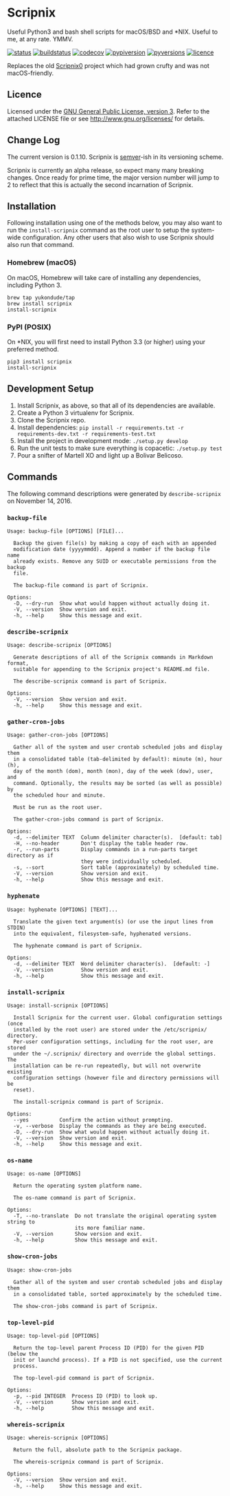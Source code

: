 # Scripnix
Useful Python3 and bash shell scripts for macOS/BSD and \*NIX. Useful to me, at any rate. YMMV.

[![status](https://img.shields.io/pypi/status/Scripnix.svg)](https://pypi.python.org/pypi/Scripnix/)
[![buildstatus](https://travis-ci.org/yukondude/Scripnix.svg?branch=master)](https://travis-ci.org/yukondude/Scripnix)
[![codecov](https://codecov.io/gh/yukondude/Scripnix/branch/master/graph/badge.svg)](https://codecov.io/gh/yukondude/Scripnix)
[![pypiversion](https://img.shields.io/pypi/v/Scripnix.svg)](https://pypi.python.org/pypi/Scripnix/)
[![pyversions](https://img.shields.io/pypi/pyversions/Scripnix.svg)](https://pypi.python.org/pypi/Scripnix/)
[![licence](https://img.shields.io/pypi/l/Scripnix.svg)](https://www.gnu.org/licenses/gpl-3.0.en.html)

Replaces the old [Scripnix0](https://github.com/yukondude/Scripnix0) project which had grown crufty and was not macOS-friendly.

## Licence

Licensed under the [GNU General Public License, version 3](https://www.gnu.org/licenses/gpl-3.0.en.html).
Refer to the attached LICENSE file or see <http://www.gnu.org/licenses/> for details.

## Change Log

The current version is 0.1.10.
Scripnix is [semver](http://semver.org/)-ish in its versioning scheme.

Scripnix is currently an alpha release, so expect many many breaking changes.
Once ready for prime time, the major version number will jump to 2 to reflect that this is actually the second incarnation of Scripnix.

## Installation

Following installation using one of the methods below, you may also want to run the `install-scripnix` command as the root user to setup the
system-wide configuration.
Any other users that also wish to use Scripnix should also run that command.

### Homebrew (macOS)

On macOS, Homebrew will take care of installing any dependencies, including Python 3.

    brew tap yukondude/tap
    brew install scripnix
    install-scripnix
    
### PyPI (POSIX)

On *NIX, you will first need to install Python 3.3 (or higher) using your preferred method.

    pip3 install scripnix
    install-scripnix
    
## Development Setup

 1. Install Scripnix, as above, so that all of its dependencies are available.
 1. Create a Python 3 virtualenv for Scripnix.
 1. Clone the Scripnix repo.
 1. Install dependencies: `pip install -r requirements.txt -r requirements-dev.txt -r requirements-test.txt`
 1. Install the project in development mode: `./setup.py develop`
 1. Run the unit tests to make sure everything is copacetic: `./setup.py test`
 1. Pour a snifter of Martell XO and light up a Bolivar Belicoso. 

## Commands

The following command descriptions were generated by `describe-scripnix` on November 14, 2016.

### `backup-file`
```
Usage: backup-file [OPTIONS] [FILE]...

  Backup the given file(s) by making a copy of each with an appended
  modification date (yyyymmdd). Append a number if the backup file name
  already exists. Remove any SUID or executable permissions from the backup
  file.

  The backup-file command is part of Scripnix.

Options:
  -D, --dry-run  Show what would happen without actually doing it.
  -V, --version  Show version and exit.
  -h, --help     Show this message and exit.
```

### `describe-scripnix`
```
Usage: describe-scripnix [OPTIONS]

  Generate descriptions of all of the Scripnix commands in Markdown format,
  suitable for appending to the Scripnix project's README.md file.

  The describe-scripnix command is part of Scripnix.

Options:
  -V, --version  Show version and exit.
  -h, --help     Show this message and exit.
```

### `gather-cron-jobs`
```
Usage: gather-cron-jobs [OPTIONS]

  Gather all of the system and user crontab scheduled jobs and display them
  in a consolidated table (tab-delimited by default): minute (m), hour (h),
  day of the month (dom), month (mon), day of the week (dow), user, and
  command. Optionally, the results may be sorted (as well as possible) by
  the scheduled hour and minute.

  Must be run as the root user.

  The gather-cron-jobs command is part of Scripnix.

Options:
  -d, --delimiter TEXT  Column delimiter character(s).  [default: tab]
  -H, --no-header       Don't display the table header row.
  -r, --run-parts       Display commands in a run-parts target directory as if
                        they were individually scheduled.
  -s, --sort            Sort table (approximately) by scheduled time.
  -V, --version         Show version and exit.
  -h, --help            Show this message and exit.
```

### `hyphenate`
```
Usage: hyphenate [OPTIONS] [TEXT]...

  Translate the given text argument(s) (or use the input lines from STDIN)
  into the equivalent, filesystem-safe, hyphenated versions.

  The hyphenate command is part of Scripnix.

Options:
  -d, --delimiter TEXT  Word delimiter character(s).  [default: -]
  -V, --version         Show version and exit.
  -h, --help            Show this message and exit.
```

### `install-scripnix`
```
Usage: install-scripnix [OPTIONS]

  Install Scripnix for the current user. Global configuration settings (once
  installed by the root user) are stored under the /etc/scripnix/ directory.
  Per-user configuration settings, including for the root user, are stored
  under the ~/.scripnix/ directory and override the global settings. The
  installation can be re-run repeatedly, but will not overwrite existing
  configuration settings (however file and directory permissions will be
  reset).

  The install-scripnix command is part of Scripnix.

Options:
  --yes          Confirm the action without prompting.
  -v, --verbose  Display the commands as they are being executed.
  -D, --dry-run  Show what would happen without actually doing it.
  -V, --version  Show version and exit.
  -h, --help     Show this message and exit.
```

### `os-name`
```
Usage: os-name [OPTIONS]

  Return the operating system platform name.

  The os-name command is part of Scripnix.

Options:
  -T, --no-translate  Do not translate the original operating system string to
                      its more familiar name.
  -V, --version       Show version and exit.
  -h, --help          Show this message and exit.
```

### `show-cron-jobs`
```
Usage: show-cron-jobs 

  Gather all of the system and user crontab scheduled jobs and display them
  in a consolidated table, sorted approximately by the scheduled time.

  The show-cron-jobs command is part of Scripnix.
```

### `top-level-pid`
```
Usage: top-level-pid [OPTIONS]

  Return the top-level parent Process ID (PID) for the given PID (below the
  init or launchd process). If a PID is not specified, use the current
  process.

  The top-level-pid command is part of Scripnix.

Options:
  -p, --pid INTEGER  Process ID (PID) to look up.
  -V, --version      Show version and exit.
  -h, --help         Show this message and exit.
```

### `whereis-scripnix`
```
Usage: whereis-scripnix [OPTIONS]

  Return the full, absolute path to the Scripnix package.

  The whereis-scripnix command is part of Scripnix.

Options:
  -V, --version  Show version and exit.
  -h, --help     Show this message and exit.
```
